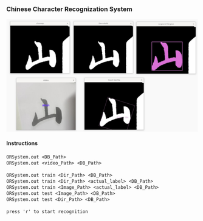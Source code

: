 ### Chinese Character Recognization System 


![Demo](https://github.com/Yilin1010/Yilin1010-Pattern-Recognition-Computer-Vision-Fall-2023/blob/ongoing/project3/demo.jpg)



#### Instructions

```
ORSystem.out <DB_Path>    
ORSystem.out <video_Path> <DB_Path>

ORSystem.out train <Dir_Path> <DB_Path>
ORSystem.out train <Dir_Path> <actual_label> <DB_Path>
ORSystem.out train <Image_Path> <actual_label> <DB_Path>
ORSystem.out test <Image_Path> <DB_Path>
ORSystem.out test <Dir_Path> <DB_Path>

press 'r' to start recognition

